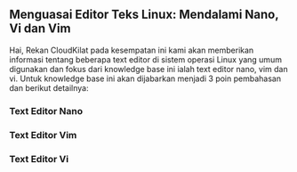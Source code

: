 ## Menguasai Editor Teks Linux: Mendalami Nano, Vi dan Vim

  Hai, Rekan CloudKilat pada kesempatan ini kami akan memberikan informasi tentang beberapa text editor di sistem operasi Linux yang umum digunakan dan fokus dari knowledge base ini ialah text editor nano, vim dan vi.
  Untuk knowledge base ini akan dijabarkan menjadi 3 poin pembahasan dan berikut detailnya:

  ### Text Editor Nano


  ### Text Editor Vim



  ### Text Editor Vi


  
